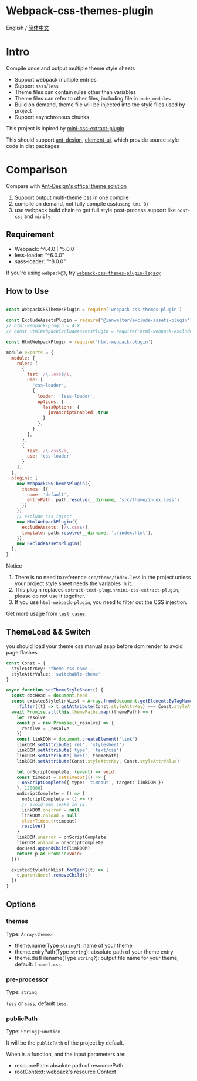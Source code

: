 # Webpack-css-themes-plugin

English / [简体中文](./README.zh-CN.md)

# Intro

Compile once and output multiple theme style sheets

- Support webpack multiple entries
- Support `sass`/`less`
- Theme files can contain rules other than variables
- Theme files can refer to other files, including file in `node_modules`
- Build on demand, theme file will be injected into the style files used by project
- Support asynchronous chunks

This project is inpired by [mini-css-extract-plugin](https://github.com/webpack-contrib/mini-css-extract-plugin)

This should support [ant-design](https://ant.design/), [element-ui](https://element.eleme.io/), which provide source style code in dist packages

# Comparison

Compare with [Ant-Design's offical theme solution](https://ant.design/docs/react/customize-theme)

1. Support output multi-theme css in one compile
2. compile on demand, not fully compile css(`using Umi 3`)
3. use webpack build chain to get full style post-process support like `post-css` and `minify`

## Requirement

- Webpack: \^4.4.0 | \^5.0.0
- less-loader: "\^6.0.0"
- sass-loader: "\^8.0.0"

If you're using `webpack@3`, try [`webpack-css-themes-plugin-legacy`](https://www.npmjs.com/package/webpack-css-themes-plugin-legacy)

## How to Use

```js

const WebpackCSSThemesPlugin = require('webpack-css-themes-plugin')

const ExcludeAssetsPlugin = require('@ianwalter/exclude-assets-plugin')
// html-webpack-plugin < 4.X
// const HtmlWebpackExcludeAssetsPlugin = require('html-webpack-exclude-assets-plugin');

const HtmlWebpackPlugin = require('html-webpack-plugin')

module.exports = {
  module: {
    rules: [
      {
        test: /\.less$/i,
        use: [
          'css-loader',
          {
            loader: 'less-loader',
            options: {
              lessOptions: {
                javascriptEnabled: true
              }
            },
          }
        ],
      },
      {
        test: /\.css$/i,
        use: 'css-loader'
      }
    ],
  },
  plugins: [
    new WebpackCSSThemesPlugin({
      themes: [{
        name: 'default',
        entryPath: path.resolve(__dirname, 'src/theme/index.less')
      }]
    }),
    // exclude css inject
    new HtmlWebpackPlugin({
      excludeAssets: [/\.css$/],
      template: path.resolve(__dirname, './index.html'),
    }),
    new ExcludeAssetsPlugin()
  ],
}
```

Notice

1. There is no need to reference `src/theme/index.less` in the project unless your project style sheet needs the variables in it.
2. This plugin replaces `extract-text-plugin/mini-css-extract-plugin`, please do not use it together.
3. If you use `html-webpack-plugin`, you need to filter out the CSS injection.

Get more usage from [`test cases`](/test/unit/cases).

## ThemeLoad && Switch

you should load your theme css manual asap before dom render to avoid page flashes

```ts
const Const = {
  styleAttrKey: 'theme-css-name',
  styleAttrValue: 'switchable-theme'
}

async function setThemeStyleSheet() {
  const docHead = document.head
  const existedStylelinkList = Array.from(document.getElementsByTagName('link'))
    .filter((t) => t.getAttribute(Const.styleAttrKey) === Const.styleAttrValue)
  await Promise.all(this.themePaths.map((themePath) => {
    let resolve
    const p = new Promise((_resolve) => {
      resolve = _resolve
    })
    const linkDOM = document.createElement('link')
    linkDOM.setAttribute('rel', 'stylesheet')
    linkDOM.setAttribute('type', 'text/css')
    linkDOM.setAttribute('href', themePath)
    linkDOM.setAttribute(Const.styleAttrKey, Const.styleAttrValue)

    let onScriptComplete: (event) => void
    const timeout = setTimeout(() => {
      onScriptComplete({ type: 'timeout', target: linkDOM })
    }, 120000)
    onScriptComplete = () => {
      onScriptComplete = () => {}
      // avoid mem leaks in IE.
      linkDOM.onerror = null
      linkDOM.onload = null
      clearTimeout(timeout)
      resolve()
    }
    linkDOM.onerror = onScriptComplete
    linkDOM.onload = onScriptComplete
    docHead.appendChild(linkDOM)
    return p as Promise<void>
  }))

  existedStylelinkList.forEach((t) => {
    t.parentNode?.removeChild(t)
  })
}
```

## Options

### themes

Type: `Array<theme>`

- theme.name(Type `string?`): name of your theme
- theme.entryPath(Type `string`): absolute path of your theme entry
- theme.distFilename(Type `string?`): output file name for your theme, default: `[name].css`.

### pre-processor

Type: `string`

`less` or `sass`, default `less`.

### publicPath

Type: `String|Function`

It will be the `publicPath` of the project by default.

When is a function, and the input parameters are:

- resourcePath: absolute path of resourcePath
- rootContext: webpack's resource Context
